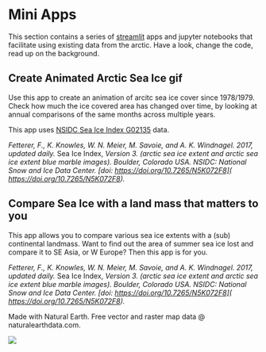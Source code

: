 # Mini Apps

This section contains a series of [streamlit](https://streamlit.io) apps and jupyter notebooks that facilitate using existing data
from the arctic. Have a look, change the code, read up on the background.

## Create Animated Arctic Sea Ice gif

Use this app to create an animation of arcitc sea ice cover since 1978/1979. Check how much the ice covered area has changed over
time, by looking at annual comparisons of the same months across multiple years.


This app uses [NSIDC Sea Ice Index G02135](https://nsidc.org/data/g02135) data. 

_Fetterer, F., K. Knowles, W. N. Meier, M. Savoie, and A. K. Windnagel. 2017, updated daily._ Sea Ice Index, _Version 3. 
(arctic sea ice extent and arctic sea ice extent blue marble images). Boulder, Colorado USA. NSIDC: National Snow and Ice Data Center. 
[doi: https://doi.org/10.7265/N5K072F8]( https://doi.org/10.7265/N5K072F8)._

## Compare Sea Ice with a land mass that matters to you

This app allows you to compare various sea ice extents with a (sub) continental landmass. Want to find out the area
of summer sea ice lost and compare it to SE Asia, or W Europe? Then this app is for you.


_Fetterer, F., K. Knowles, W. N. Meier, M. Savoie, and A. K. Windnagel. 2017, updated daily._ Sea Ice Index, _Version 3. 
(arctic sea ice extent and arctic sea ice extent blue marble images). Boulder, Colorado USA. NSIDC: National Snow and Ice Data Center. 
[doi: https://doi.org/10.7265/N5K072F8]( https://doi.org/10.7265/N5K072F8)._
 
Made with Natural Earth. Free vector and raster map data @ naturalearthdata.com.

![](https://www.naturalearthdata.com/wp-content/uploads/2009/08/NEV-Logo-White_sm.png)


